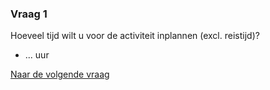 ### Vraag 1

Hoeveel tijd wilt u voor de activiteit inplannen (excl. reistijd)?

- ... uur

[Naar de volgende vraag](./Keuzehulp/Vraag2)
